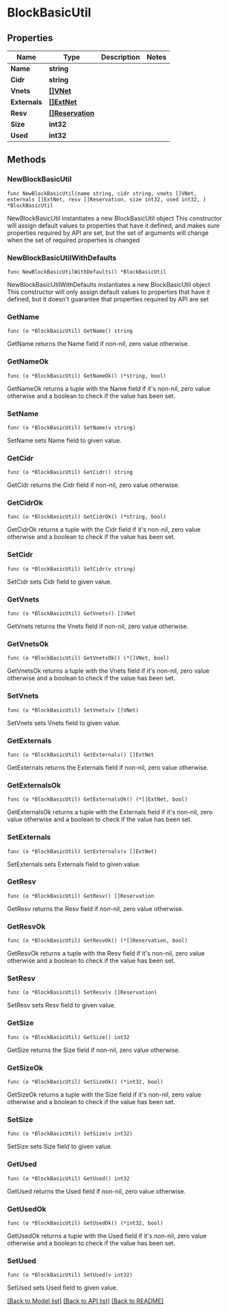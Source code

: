 # BlockBasicUtil

## Properties

Name | Type | Description | Notes
------------ | ------------- | ------------- | -------------
**Name** | **string** |  | 
**Cidr** | **string** |  | 
**Vnets** | [**[]VNet**](VNet.md) |  | 
**Externals** | [**[]ExtNet**](ExtNet.md) |  | 
**Resv** | [**[]Reservation**](Reservation.md) |  | 
**Size** | **int32** |  | 
**Used** | **int32** |  | 

## Methods

### NewBlockBasicUtil

`func NewBlockBasicUtil(name string, cidr string, vnets []VNet, externals []ExtNet, resv []Reservation, size int32, used int32, ) *BlockBasicUtil`

NewBlockBasicUtil instantiates a new BlockBasicUtil object
This constructor will assign default values to properties that have it defined,
and makes sure properties required by API are set, but the set of arguments
will change when the set of required properties is changed

### NewBlockBasicUtilWithDefaults

`func NewBlockBasicUtilWithDefaults() *BlockBasicUtil`

NewBlockBasicUtilWithDefaults instantiates a new BlockBasicUtil object
This constructor will only assign default values to properties that have it defined,
but it doesn't guarantee that properties required by API are set

### GetName

`func (o *BlockBasicUtil) GetName() string`

GetName returns the Name field if non-nil, zero value otherwise.

### GetNameOk

`func (o *BlockBasicUtil) GetNameOk() (*string, bool)`

GetNameOk returns a tuple with the Name field if it's non-nil, zero value otherwise
and a boolean to check if the value has been set.

### SetName

`func (o *BlockBasicUtil) SetName(v string)`

SetName sets Name field to given value.


### GetCidr

`func (o *BlockBasicUtil) GetCidr() string`

GetCidr returns the Cidr field if non-nil, zero value otherwise.

### GetCidrOk

`func (o *BlockBasicUtil) GetCidrOk() (*string, bool)`

GetCidrOk returns a tuple with the Cidr field if it's non-nil, zero value otherwise
and a boolean to check if the value has been set.

### SetCidr

`func (o *BlockBasicUtil) SetCidr(v string)`

SetCidr sets Cidr field to given value.


### GetVnets

`func (o *BlockBasicUtil) GetVnets() []VNet`

GetVnets returns the Vnets field if non-nil, zero value otherwise.

### GetVnetsOk

`func (o *BlockBasicUtil) GetVnetsOk() (*[]VNet, bool)`

GetVnetsOk returns a tuple with the Vnets field if it's non-nil, zero value otherwise
and a boolean to check if the value has been set.

### SetVnets

`func (o *BlockBasicUtil) SetVnets(v []VNet)`

SetVnets sets Vnets field to given value.


### GetExternals

`func (o *BlockBasicUtil) GetExternals() []ExtNet`

GetExternals returns the Externals field if non-nil, zero value otherwise.

### GetExternalsOk

`func (o *BlockBasicUtil) GetExternalsOk() (*[]ExtNet, bool)`

GetExternalsOk returns a tuple with the Externals field if it's non-nil, zero value otherwise
and a boolean to check if the value has been set.

### SetExternals

`func (o *BlockBasicUtil) SetExternals(v []ExtNet)`

SetExternals sets Externals field to given value.


### GetResv

`func (o *BlockBasicUtil) GetResv() []Reservation`

GetResv returns the Resv field if non-nil, zero value otherwise.

### GetResvOk

`func (o *BlockBasicUtil) GetResvOk() (*[]Reservation, bool)`

GetResvOk returns a tuple with the Resv field if it's non-nil, zero value otherwise
and a boolean to check if the value has been set.

### SetResv

`func (o *BlockBasicUtil) SetResv(v []Reservation)`

SetResv sets Resv field to given value.


### GetSize

`func (o *BlockBasicUtil) GetSize() int32`

GetSize returns the Size field if non-nil, zero value otherwise.

### GetSizeOk

`func (o *BlockBasicUtil) GetSizeOk() (*int32, bool)`

GetSizeOk returns a tuple with the Size field if it's non-nil, zero value otherwise
and a boolean to check if the value has been set.

### SetSize

`func (o *BlockBasicUtil) SetSize(v int32)`

SetSize sets Size field to given value.


### GetUsed

`func (o *BlockBasicUtil) GetUsed() int32`

GetUsed returns the Used field if non-nil, zero value otherwise.

### GetUsedOk

`func (o *BlockBasicUtil) GetUsedOk() (*int32, bool)`

GetUsedOk returns a tuple with the Used field if it's non-nil, zero value otherwise
and a boolean to check if the value has been set.

### SetUsed

`func (o *BlockBasicUtil) SetUsed(v int32)`

SetUsed sets Used field to given value.



[[Back to Model list]](../README.md#documentation-for-models) [[Back to API list]](../README.md#documentation-for-api-endpoints) [[Back to README]](../README.md)


